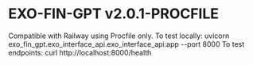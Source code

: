 # EXO-FIN-GPT v2.0.1-PROCFILE
Compatible with Railway using Procfile only.
To test locally:
  uvicorn exo_fin_gpt.exo_interface_api.exo_interface_api:app --port 8000
To test endpoints:
  curl http://localhost:8000/health
